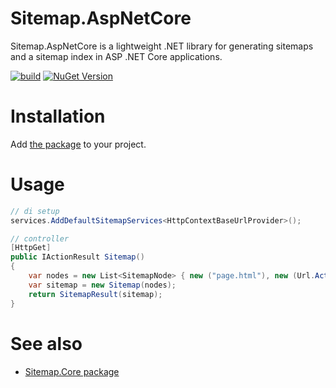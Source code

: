 Sitemap.AspNetCore
=============
Sitemap.AspNetCore is a lightweight .NET library for generating sitemaps and a sitemap index in ASP .NET Core applications.

[![build](https://github.com/marthijn/Sitemap.AspNetCore/actions/workflows/build.yml/badge.svg)](https://github.com/marthijn/Sitemap.AspNetCore/actions/workflows/build.yml)
[![NuGet Version](https://img.shields.io/nuget/v/Sitemap.AspNetCore)](https://www.nuget.org/packages/Sitemap.AspNetCore/)

# Installation
Add [the package](https://www.nuget.org/packages/Sitemap.AspNetCore/) to your project.

# Usage
```csharp
// di setup
services.AddDefaultSitemapServices<HttpContextBaseUrlProvider>();

// controller
[HttpGet]
public IActionResult Sitemap()
{
    var nodes = new List<SitemapNode> { new ("page.html"), new (Url.Action("Index")) };
    var sitemap = new Sitemap(nodes);
    return SitemapResult(sitemap);
}
```

# See also
* [Sitemap.Core package](https://github.com/marthijn/Sitemap.Core)